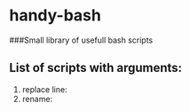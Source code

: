 # handy-bash
###Small library of usefull bash scripts

List of scripts with arguments:
-------------------------------
1. replace line: <line number> <text to be put> <extension without dot>
2. rename: <initial extension> <target extension> 

